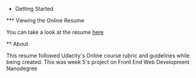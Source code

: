 * Getting Started

*** Viewing the Online Resume

You can take a look at the resume [here](https://knaguilar.github.io/portfolio/)

** About

This resume followed Udacity's Online course rubric and guidelines while being created.
This was week 5's project on Front End Web Development Nanodegree